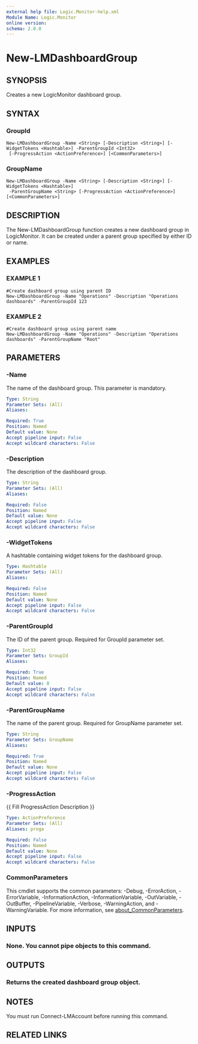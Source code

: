 ```yaml
---
external help file: Logic.Monitor-help.xml
Module Name: Logic.Monitor
online version:
schema: 2.0.0
---
```


# New-LMDashboardGroup

## SYNOPSIS
Creates a new LogicMonitor dashboard group.

## SYNTAX

### GroupId
```
New-LMDashboardGroup -Name <String> [-Description <String>] [-WidgetTokens <Hashtable>] -ParentGroupId <Int32>
 [-ProgressAction <ActionPreference>] [<CommonParameters>]
```

### GroupName
```
New-LMDashboardGroup -Name <String> [-Description <String>] [-WidgetTokens <Hashtable>]
 -ParentGroupName <String> [-ProgressAction <ActionPreference>] [<CommonParameters>]
```

## DESCRIPTION
The New-LMDashboardGroup function creates a new dashboard group in LogicMonitor.
It can be created under a parent group specified by either ID or name.

## EXAMPLES

### EXAMPLE 1
```
#Create dashboard group using parent ID
New-LMDashboardGroup -Name "Operations" -Description "Operations dashboards" -ParentGroupId 123
```

### EXAMPLE 2
```
#Create dashboard group using parent name
New-LMDashboardGroup -Name "Operations" -Description "Operations dashboards" -ParentGroupName "Root"
```

## PARAMETERS

### -Name
The name of the dashboard group.
This parameter is mandatory.

```yaml
Type: String
Parameter Sets: (All)
Aliases:

Required: True
Position: Named
Default value: None
Accept pipeline input: False
Accept wildcard characters: False
```

### -Description
The description of the dashboard group.

```yaml
Type: String
Parameter Sets: (All)
Aliases:

Required: False
Position: Named
Default value: None
Accept pipeline input: False
Accept wildcard characters: False
```

### -WidgetTokens
A hashtable containing widget tokens for the dashboard group.

```yaml
Type: Hashtable
Parameter Sets: (All)
Aliases:

Required: False
Position: Named
Default value: None
Accept pipeline input: False
Accept wildcard characters: False
```

### -ParentGroupId
The ID of the parent group.
Required for GroupId parameter set.

```yaml
Type: Int32
Parameter Sets: GroupId
Aliases:

Required: True
Position: Named
Default value: 0
Accept pipeline input: False
Accept wildcard characters: False
```

### -ParentGroupName
The name of the parent group.
Required for GroupName parameter set.

```yaml
Type: String
Parameter Sets: GroupName
Aliases:

Required: True
Position: Named
Default value: None
Accept pipeline input: False
Accept wildcard characters: False
```

### -ProgressAction
{{ Fill ProgressAction Description }}

```yaml
Type: ActionPreference
Parameter Sets: (All)
Aliases: proga

Required: False
Position: Named
Default value: None
Accept pipeline input: False
Accept wildcard characters: False
```

### CommonParameters
This cmdlet supports the common parameters: -Debug, -ErrorAction, -ErrorVariable, -InformationAction, -InformationVariable, -OutVariable, -OutBuffer, -PipelineVariable, -Verbose, -WarningAction, and -WarningVariable. For more information, see [about_CommonParameters](http://go.microsoft.com/fwlink/?LinkID=113216).

## INPUTS

### None. You cannot pipe objects to this command.
## OUTPUTS

### Returns the created dashboard group object.
## NOTES
You must run Connect-LMAccount before running this command.

## RELATED LINKS
